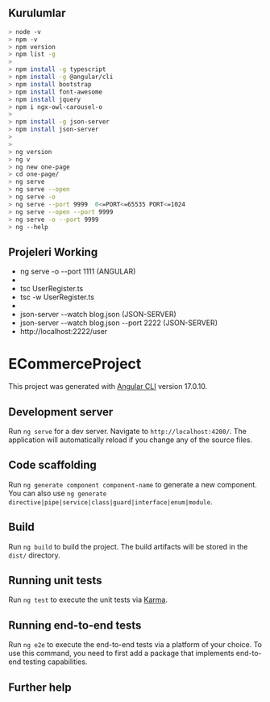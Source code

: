 ## Kurulumlar
```sh
> node -v
> npm -v
> npm version
> npm list -g
>
> npm install -g typescript
> npm install -g @angular/cli
> npm install bootstrap
> npm install font-awesome
> npm install jquery
> npm i ngx-owl-carousel-o
>
> npm install -g json-server
> npm install json-server
> 
>
> ng version
> ng v
> ng new one-page
> cd one-page/
> ng serve
> ng serve --open
> ng serve -o
> ng serve --port 9999  0<=PORT<=65535 PORT<=1024 
> ng serve --open --port 9999  
> ng serve -o --port 9999  
> ng --help
```

## Projeleri Working
- ng serve -o --port 1111  (ANGULAR)
-
- tsc UserRegister.ts
- tsc -w UserRegister.ts
- 
- json-server --watch blog.json (JSON-SERVER)
- json-server --watch blog.json --port 2222 (JSON-SERVER)
- http://localhost:2222/user




# ECommerceProject

This project was generated with [Angular CLI](https://github.com/angular/angular-cli) version 17.0.10.

## Development server

Run `ng serve` for a dev server. Navigate to `http://localhost:4200/`. The application will automatically reload if you change any of the source files.

## Code scaffolding

Run `ng generate component component-name` to generate a new component. You can also use `ng generate directive|pipe|service|class|guard|interface|enum|module`.

## Build

Run `ng build` to build the project. The build artifacts will be stored in the `dist/` directory.

## Running unit tests

Run `ng test` to execute the unit tests via [Karma](https://karma-runner.github.io).

## Running end-to-end tests

Run `ng e2e` to execute the end-to-end tests via a platform of your choice. To use this command, you need to first add a package that implements end-to-end testing capabilities.

## Further help

